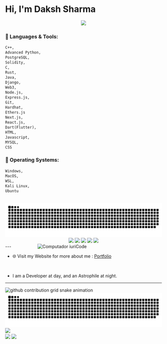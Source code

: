 # Hi, I'm Daksh Sharma

<div id="header" align="center">
  <img src="https://media.giphy.com/media/M9gbBd9nbDrOTu1Mqx/giphy.gif" width="100"/>
</div>

### 🌱 Languages & Tools:
    C++,
    Advanced Python,
    PostgreSQL,
    Solidity,
    C,
    Rust,
    Java,
    Django,
    Web3,    
    Node.js,
    Express.js,
    Git,
    Hardhat,
    Ethers.js
    Next.js,
    React.js,
    Dart(Flutter),
    HTML, 
    Javascript, 
    MYSQL, 
    CSS
  

### 🥕 Operating Systems: 
    Windows,
    MacOS,
    WSL,
    Kali Linux,
    Ubuntu
    
     
<br>
<picture>
  <source
    media="(prefers-color-scheme: dark)"
    srcset="https://raw.githubusercontent.com/platane/snk/output/github-contribution-grid-snake-dark.svg"
  />
  <source
    media="(prefers-color-scheme: light)"
    srcset="https://raw.githubusercontent.com/platane/snk/output/github-contribution-grid-snake.svg"
  />
  <img
    alt="github contribution grid snake animation"
    src="https://raw.githubusercontent.com/platane/snk/output/github-contribution-grid-snake.svg"
  />
</picture>


<div align="center">
  <img src="http://github-profile-summary-cards.vercel.app/api/cards/profile-details?username=frypan05&theme=radical">
  <img src="http://github-profile-summary-cards.vercel.app/api/cards/stats?username=frypan05&theme=radical"> 
  <img src="http://github-profile-summary-cards.vercel.app/api/cards/productive-time?username=frypan05&utcOffset=5.30&theme=radical"> 
  <img src="http://github-profile-summary-cards.vercel.app/api/cards/most-commit-language?username=frypan05&theme=radical"> 
  <img src="http://github-profile-summary-cards.vercel.app/api/cards/repos-per-language?username=frypan05&theme=radical"> 
</div>
---

<img src="https://raw.githubusercontent.com/MicaelliMedeiros/micaellimedeiros/master/image/computer-illustration.png" min-width="400px" max-width="400px" width="400px" align="right" alt="Computador iuriCode">

- 🌐 Visit my Website for more about me : [Portfolio](https://frypan.vercel.app/)
<br>

- I am a Developer at day, and an Astrophile at night.
---
<picture>
  <source media="(prefers-color-scheme: dark)" srcset="https://raw.githubusercontent.com/frypan05/frypan05/output/github-contribution-grid-snake-dark.svg">
  <source media="(prefers-color-scheme: light)" srcset="https://raw.githubusercontent.com/frypan05/frypan05/output/github-contribution-grid-snake.svg">
  <img alt="github contribution grid snake animation" src="https://raw.githubusercontent.com/frypan05/frypan05/output/github-contribution-grid-snake.svg">
  <source
    media="(prefers-color-scheme: dark)"
    srcset="https://raw.githubusercontent.com/platane/snk/output/github-contribution-grid-snake-dark.svg"
  />
  <source
    media="(prefers-color-scheme: light)"
    srcset="https://raw.githubusercontent.com/platane/snk/output/github-contribution-grid-snake.svg"
  />
  <img
    alt="github contribution grid snake animation"
    src="https://raw.githubusercontent.com/platane/snk/output/github-contribution-grid-snake.svg"
  />
</picture>


<br>
<img src="https://media4.giphy.com/media/DUtVdGeIU8lmo/giphy.gif" width="400"/>
<div>
<a href = "mailto: daksharma5804@gmail.com"><img loading="lazy" src="https://img.shields.io/badge/Gmail-D14836?style=for-the-badge&logo=gmail&logoColor=white" target="_blank"></a>
<a href="https://www.linkedin.com/in/dakshsharma05/" target="_blank"><img loading="lazy" src="https://img.shields.io/badge/-LinkedIn-%230077B5?style=for-the-badge&logo=linkedin&logoColor=white" target="_blank"></a>
</div>
<br>


<!---
Chizubaga/Chizubaga is a ✨ special ✨ repository because its `README.md` (this file) appears on your GitHub profile.
You can click the Preview link to take a look at your changes.
--->
